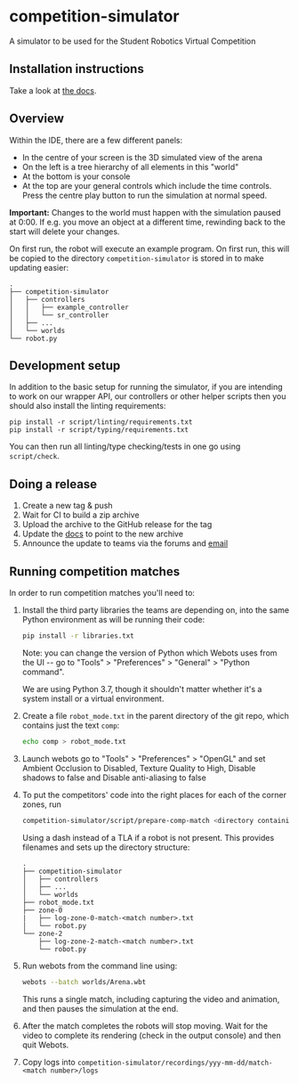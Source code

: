 # competition-simulator

A simulator to be used for the Student Robotics Virtual Competition

## Installation instructions

Take a look at [the docs](https://studentrobotics.org/docs/simulator/#installation).

## Overview

Within the IDE, there are a few different panels:

- In the centre of your screen is the 3D simulated view of the arena
- On the left is a tree hierarchy of all elements in this "world"
- At the bottom is your console
- At the top are your general controls which include the time controls. Press the centre play button to run the simulation at normal speed.

**Important:** Changes to the world must happen with the simulation paused at 0:00. If e.g. you move an object at a different time, rewinding back to the start will delete your changes.

On first run, the robot will execute an example program. On first run, this will be copied to the directory `competition-simulator` is stored in to make updating easier:

``` plain
.
├── competition-simulator
│   ├── controllers
│   │   ├── example_controller
│   │   └── sr_controller
│   ├── ...
│   └── worlds
└── robot.py
```

## Development setup

In addition to the basic setup for running the simulator, if you are intending
to work on our wrapper API, our controllers or other helper scripts then you
should also install the linting requirements:

``` shell
pip install -r script/linting/requirements.txt
pip install -r script/typing/requirements.txt
```

You can then run all linting/type checking/tests in one go using `script/check`.

## Doing a release

1. Create a new tag & push
2. Wait for CI to build a zip archive
3. Upload the archive to the GitHub release for the tag
4. Update the [docs](https://github.com/srobo/docs) to point to the new archive
5. Announce the update to teams via the forums and [email](https://github.com/srobo/team-emails)

## Running competition matches

In order to run competition matches you'll need to:

1. Install the third party libraries the teams are depending on, into the same
   Python environment as will be running their code:

    ``` bash
    pip install -r libraries.txt
    ```

   Note: you can change the version of Python which Webots uses from the UI --
   go to "Tools" > "Preferences" > "General" > "Python command".

   We are using Python 3.7, though it shouldn't matter whether it's a system
   install or a virtual environment.

2. Create a file `robot_mode.txt` in the parent directory of the git repo, which
   contains just the text `comp`:

    ``` bash
    echo comp > robot_mode.txt
    ```

3. Launch webots go to "Tools" > "Preferences" > "OpenGL" and set Ambient Occlusion to Disabled, Texture Quality to High, Disable shadows to false and Disable anti-aliasing to false

4. To put the competitors' code into the right places for each of the corner zones, run

    ```bash
    competition-simulator/script/prepare-comp-match <directory containing team code> <match number> <Zone 0 TLA> <Zone 1 TLA> <Zone 2 TLA> <Zone 3 TLA>
    ```

    Using a dash instead of a TLA if a robot is not present. This provides filenames and sets up the directory structure:

    ``` plain
    .
    ├── competition-simulator
    │   ├── controllers
    │   ├── ...
    │   └── worlds
    ├── robot_mode.txt
    ├── zone-0
    |   ├── log-zone-0-match-<match number>.txt
    │   └── robot.py
    └── zone-2
        ├── log-zone-2-match-<match number>.txt
        └── robot.py
    ```

5. Run webots from the command line using:

    ```bash
    webots --batch worlds/Arena.wbt
    ```

   This runs a single match, including capturing the video and animation, and
   then pauses the simulation at the end.

6. After the match completes the robots will stop moving. Wait for the video to
   complete its rendering (check in the output console) and then quit Webots.

7. Copy logs into `competition-simulator/recordings/yyy-mm-dd/match-<match number>/logs`
